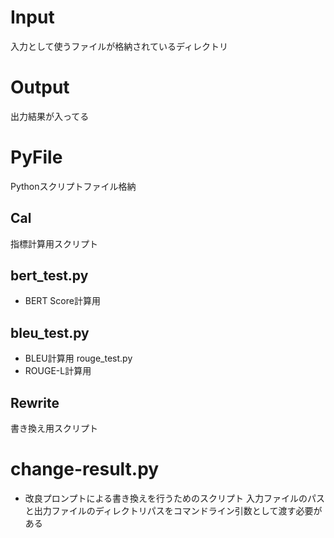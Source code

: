 # Input
入力として使うファイルが格納されているディレクトリ
# Output
出力結果が入ってる
# PyFile
Pythonスクリプトファイル格納
## Cal
指標計算用スクリプト
## bert_test.py
- BERT Score計算用    
## bleu_test.py
- BLEU計算用
rouge_test.py
- ROUGE-L計算用

## Rewrite
書き換え用スクリプト

# change-result.py
- 改良プロンプトによる書き換えを行うためのスクリプト
入力ファイルのパスと出力ファイルのディレクトリパスをコマンドライン引数として渡す必要がある